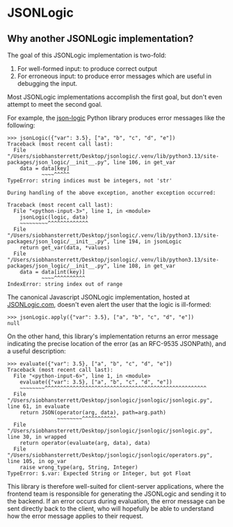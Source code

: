 # JSONLogic

## Why another JSONLogic implementation?

The goal of this JSONLogic implementation is two-fold:

1. For well-formed input: to produce correct output
2. For erroneous input: to produce error messages which are useful in debugging the input.

Most JSONLogic implementations accomplish the first goal, but don't even attempt to meet the second goal.

For example, the [json-logic](https://github.com/nadirizr/json-logic-py) Python library produces error messages like the following:

```
>>> jsonLogic({"var": 3.5}, ["a", "b", "c", "d", "e"])
Traceback (most recent call last):
  File "/Users/siobhansterrett/Desktop/jsonlogic/.venv/lib/python3.13/site-packages/json_logic/__init__.py", line 106, in get_var
    data = data[key]
           ~~~~^^^^^
TypeError: string indices must be integers, not 'str'

During handling of the above exception, another exception occurred:

Traceback (most recent call last):
  File "<python-input-3>", line 1, in <module>
    jsonLogic(logic, data)
    ~~~~~~~~~^^^^^^^^^^^^^
  File "/Users/siobhansterrett/Desktop/jsonlogic/.venv/lib/python3.13/site-packages/json_logic/__init__.py", line 194, in jsonLogic
    return get_var(data, *values)
  File "/Users/siobhansterrett/Desktop/jsonlogic/.venv/lib/python3.13/site-packages/json_logic/__init__.py", line 108, in get_var
    data = data[int(key)]
           ~~~~^^^^^^^^^^
IndexError: string index out of range
```

The canonical Javascript JSONLogic implementation, hosted at [JSONLogic.com](https://JSONLogic.com), doesn't even alert the user that the logic is ill-formed:

```
>>> jsonLogic.apply({"var": 3.5}, ["a", "b", "c", "d", "e"])
null
```

On the other hand, this library's implementation returns an error message indicating the precise location of the error (as an RFC-9535 JSONPath), and a useful description:

```
>>> evaluate({"var": 3.5}, ["a", "b", "c", "d", "e"])
Traceback (most recent call last):
  File "<python-input-6>", line 1, in <module>
    evaluate({"var": 3.5}, ["a", "b", "c", "d", "e"])
    ~~~~~~~~^^^^^^^^^^^^^^^^^^^^^^^^^^^^^^^^^^^^^^^^^^^^^^^^^^^^
  File "/Users/siobhansterrett/Desktop/jsonlogic/jsonlogic/jsonlogic.py", line 61, in evaluate
    return JSON(operator(arg, data), path=arg.path)
                ~~~~~~~~^^^^^^^^^^^
  File "/Users/siobhansterrett/Desktop/jsonlogic/jsonlogic/jsonlogic.py", line 30, in wrapped
    return operator(evaluate(arg, data), data)
  File "/Users/siobhansterrett/Desktop/jsonlogic/jsonlogic/operators.py", line 105, in op_var
    raise wrong_type(arg, String, Integer)
TypeError: $.var: Expected String or Integer, but got Float
```

This library is therefore well-suited for client-server applications, where the frontend team is responsible for generating the JSONLogic and sending it to the backend. If an error occurs during evaluation, the error message can be sent directly back to the client, who will hopefully be able to understand how the error message applies to their request.
